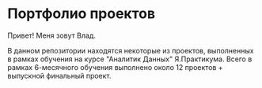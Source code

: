 # Портфолио проектов
Привет! Меня зовут Влад.

В данном репозитории находятся некоторые из проектов, выполненных в рамках обучения на курсе "Аналитик Данных"  Я.Практикума. 
Всего в рамках 6-месячного обучения выполнено около 12 проектов + выпускной финальный проект.
